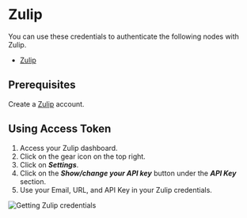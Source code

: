 # Zulip

You can use these credentials to authenticate the following nodes with Zulip.

- [Zulip](/integrations/nodes/n8n-nodes-base.zulip/)

## Prerequisites

Create a [Zulip](https://zulip.com/) account.

## Using Access Token

1. Access your Zulip dashboard.
2. Click on the gear icon on the top right.
3. Click on ***Settings***.
4. Click on the ***Show/change your API key*** button under the ***API Key*** section.
5. Use your Email, URL, and API Key in your Zulip credentials.

![Getting Zulip credentials](/_images/integrations/credentials/zulip/using-access-token.gif)
